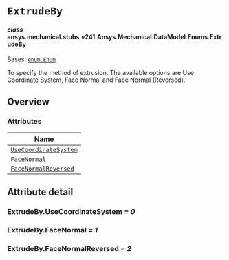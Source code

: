# `ExtrudeBy`

<a id="ansys.mechanical.stubs.v241.Ansys.Mechanical.DataModel.Enums.ExtrudeBy"></a>

#### *class* ansys.mechanical.stubs.v241.Ansys.Mechanical.DataModel.Enums.ExtrudeBy

Bases: [`enum.Enum`](https://docs.python.org/3/library/enum.html#enum.Enum)

To specify the method of extrusion. The available options are Use Coordinate System, Face Normal and Face Normal (Reversed).

<!-- !! processed by numpydoc !! -->

<a id="overview"></a>

## Overview

### Attributes

| Name |
| ----------------------------------------------------------- |
| [`UseCoordinateSystem`](#ExtrudeBy.UseCoordinateSystem) |
| [`FaceNormal`](#ExtrudeBy.FaceNormal) |
| [`FaceNormalReversed`](#ExtrudeBy.FaceNormalReversed) |

<a id="attribute-detail"></a>

## Attribute detail

<a id="ExtrudeBy.UseCoordinateSystem"></a>

### ExtrudeBy.UseCoordinateSystem *= 0*

<a id="ExtrudeBy.FaceNormal"></a>

### ExtrudeBy.FaceNormal *= 1*

<a id="ExtrudeBy.FaceNormalReversed"></a>

### ExtrudeBy.FaceNormalReversed *= 2*


